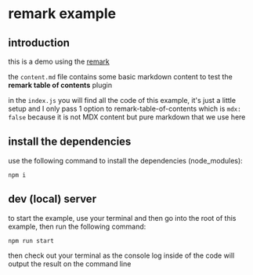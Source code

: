 # remark example

## introduction

this is a demo using the [remark](https://github.com/remarkjs/remark)

the `content.md` file contains some basic markdown content to test the **remark table of contents** plugin

in the `index.js` you will find all the code of this example, it's just a little setup and I only pass 1 option to remark-table-of-contents which is `mdx: false` because it is not MDX content but pure markdown that we use here

## install the dependencies

use the following command to install the dependencies (node_modules):

`npm i`

## dev (local) server

to start the example, use your terminal and then go into the root of this example, then run the following command:

`npm run start`

then check out your terminal as the console log inside of the code will output the result on the command line
